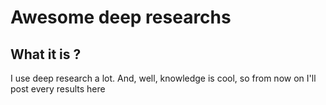# Awesome deep researchs

## What it is ?

I use deep research a lot.
And, well, knowledge is cool, so from now on I'll post every results here
